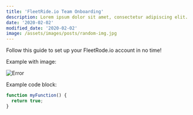 ```yaml
---
title: 'FleetRide.io Team Onboarding'
description: Lorem ipsum dolor sit amet, consectetur adipiscing elit.
date: '2020-02-02'
modified_date: '2020-02-02'
image: /assets/images/posts/random-img.jpg
---
```



Follow this guide to set up your FleetRode.io account in no time!


Example with image:

![Error](@@baseUrl@@/assets/images/posts/error.png)

Example code block:

```js
function myFunction() {
  return true;
}
```
